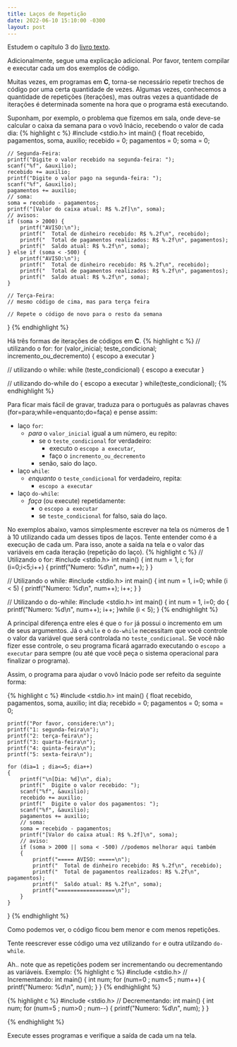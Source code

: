 ```yaml
---  
title: Laços de Repetição  
date: 2022-06-10 15:10:00 -0300  
layout: post  
---
```


Estudem o capítulo 3 do [livro texto](https://drive.google.com/file/d/12pJXzerYzzJrkV_CLCAUX0K6ucX7EI51/view?usp=sharing).

Adicionalmente, segue uma explicação adicional. Por favor, tentem compilar e executar cada um dos exemplos de código.

Muitas vezes, em programas em **C**, torna-se necessário repetir trechos de código por uma certa quantidade de vezes. Algumas vezes, conhecemos a quantidade de repetições (iterações), mas outras vezes a quantidade de iterações é determinada somente na hora que o programa está executando.

Suponham, por exemplo, o problema que fizemos em sala, onde deve-se calcular o caixa da semana para o vovô Inácio, recebendo o valor de cada dia:
{% highlight c %}
#include <stdio.h>
int main() {
    float recebido, pagamentos, soma, auxilio;
    recebido = 0;
    pagamentos = 0;
    soma = 0;

    // Segunda-Feira:
    printf("Digite o valor recebido na segunda-feira: ");
    scanf("%f", &auxilio);
    recebido += auxilio;
    printf("Digite o valor pago na segunda-feira: ");
    scanf("%f", &auxilio);
    pagamentos += auxilio;
    // soma:
    soma = recebido - pagamentos;
    printf("[Valor do caixa atual: R$ %.2f]\n", soma);
    // avisos:
    if (soma > 2000) {
        printf("AVISO:\n");
        printf("  Total de dinheiro recebido: R$ %.2f\n", recebido);
        printf("  Total de pagamentos realizados: R$ %.2f\n", pagamentos);
        printf("  Saldo atual: R$ %.2f\n", soma);
    } else if (soma < -500) {
        printf("AVISO:\n");
        printf("  Total de dinheiro recebido: R$ %.2f\n", recebido);
        printf("  Total de pagamentos realizados: R$ %.2f\n", pagamentos);
        printf("  Saldo atual: R$ %.2f\n", soma);
    }
    
    // Terça-Feira:
	// mesmo código de cima, mas para terça feira
	
	// Repete o código de novo para o resto da semana
}
{% endhighlight %}

Há três formas de iterações de códigos em **C**.
{% highlight c %}
// utilizando o for:
for (valor_inicial; teste_condicional; incremento_ou_decremento)
{
	escopo a executar
}

// utilizando o while:
while (teste_condicional)
{
	escopo a executar
}

// utilizando do-while
do {
	escopo a executar
} while(teste_condicional);
{% endhighlight %}

Para ficar mais fácil de gravar, traduza para o português as palavras chaves (for=para;while=enquanto;do=faça) e pense assim:
* laço ```for```:
	* *para* o ```valor_inicial``` igual a um número, eu repito:
		* se o ```teste_condicional``` for verdadeiro:
			* executo o ```escopo a executar```,
			* faço o ```incremento_ou_decremento```
		* senão, saio do laço.
* laço ```while```:
	* *enquanto* o ```teste_condicional``` for verdadeiro, repita:
		* ```escopo a executar```
* laço ```do-while```:
	* *faça* (ou execute) repetidamente:
		* o ```escopo a executar```
		* se ```teste_condicional``` for falso, saia do laço.

No exemplos abaixo, vamos simplesmente escrever na tela os números de 1 à 10 utilizando cada um desses tipos de laços. Tente entender como é a execução de cada um. Para isso, anote a saída na tela e o valor das variáveis em cada iteração (repetição do laço).
{% highlight c %}
// Utilizando o for:
#include <stdio.h>
int main()
{
	int num = 1, i;
	for (i=0;i<5;i++)
	{
		printf("Numero: %d\n", num++);
	}
}

// Utilizando o while:
#include <stdio.h>
int main()
{
	int num = 1, i=0;
	while (i < 5)
	{
		printf("Numero: %d\n", num++);
		i++;
	}
}

// Utilizando o do-while:
#include <stdio.h>
int main()
{
	int num = 1, i=0;
	do
	{
		printf("Numero: %d\n", num++);
		i++;
	}while (i < 5);
}
{% endhighlight %}

A principal diferença entre eles é que o ```for``` já possui o incremento em um de seus argumentos. Já o ```while``` e o ```do-while``` necessitam que você controle o valor da variável que será controlada no ```teste_condicional```. Se você não fizer esse controle, o seu programa ficará agarrado executando o ```escopo a executar``` para sempre (ou até que você peça o sistema operacional para finalizar o programa).

Assim, o programa para ajudar o vovô Inácio pode ser refeito da seguinte forma:

{% highlight c %}
#include <stdio.h>
int main() {
    float recebido, pagamentos, soma, auxilio;
    int dia;
    recebido = 0;
    pagamentos = 0;
    soma = 0;

	printf("Por favor, considere:\n");
	printf("1: segunda-feira\n");
	printf("2: terça-feira\n");
	printf("3: quarta-feira\n");
	printf("4: quinta-feira\n");
	printf("5: sexta-feira\n");
	
	for (dia=1 ; dia<=5; dia++)
	{
		printf("\n[Dia: %d]\n", dia);
		printf("  Digite o valor recebido: ");
		scanf("%f", &auxilio);
		recebido += auxilio;
		printf("  Digite o valor dos pagamentos: ");
		scanf("%f", &auxilio);
		pagamentos += auxilio;
		// soma:
		soma = recebido - pagamentos;
		printf("[Valor do caixa atual: R$ %.2f]\n", soma);
		// aviso:
		if (soma > 2000 || soma < -500) //podemos melhorar aqui também
		{
			printf("===== AVISO: =====\n");
			printf("  Total de dinheiro recebido: R$ %.2f\n", recebido);
			printf("  Total de pagamentos realizados: R$ %.2f\n", pagamentos);
			printf("  Saldo atual: R$ %.2f\n", soma);
			printf("==================\n");
		}
	}
}
{% endhighlight %}

Como podemos ver, o código ficou bem menor e com menos repetições.

Tente reescrever esse código uma vez utilizando ```for``` e outra utilzando ```do-while```.

Ah.. note que as repetições podem ser incrementando ou decrementando as variáveis. Exemplo:
{% highlight c %}
#include <stdio.h>
// Incrementando:
int main()
{
	int num;
	for (num=0 ; num<5 ; num++)
	{
		printf("Numero: %d\n", num);
	}
}
{% endhighlight %}

{% highlight c %}
#include <stdio.h>
// Decrementando:
int main()
{
	int num;
	for (num=5 ; num>0 ; num--)
	{
		printf("Numero: %d\n", num);
	}
}

{% endhighlight %}

Execute esses programas e verifique a saída de cada um na tela.

